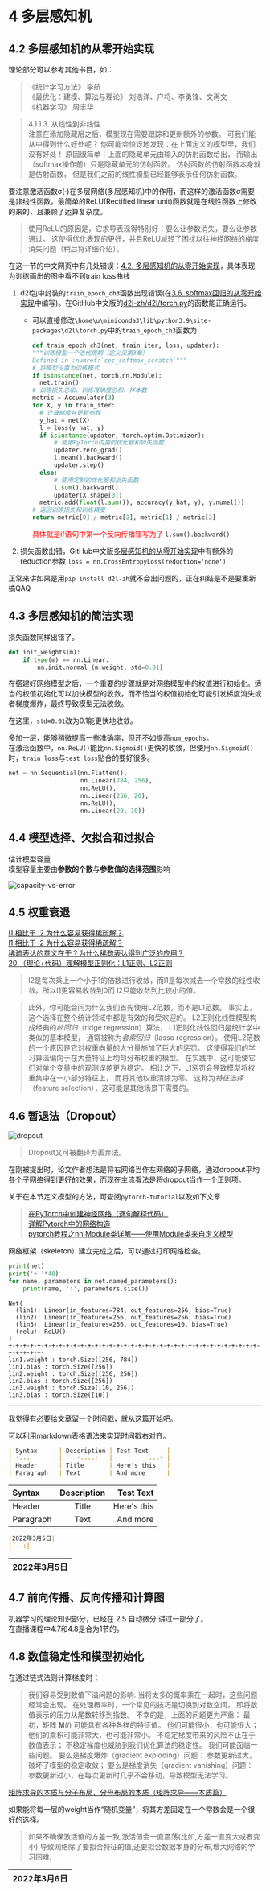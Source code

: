 # 4 多层感知机

## 4.2 多层感知机的从零开始实现

理论部分可以参考其他书目，如：

> 《统计学习方法》 李航  
> 《最优化：建模、算法与理论》 刘浩洋、户将、李勇锋、文再文  
> 《机器学习》 周志华

> 4.1.1.3. 从线性到非线性  
> 注意在添加隐藏层之后，模型现在需要跟踪和更新额外的参数。 可我们能从中得到什么好处呢？ 你可能会惊讶地发现：在上面定义的模型里，我们没有好处！ 原因很简单：上面的隐藏单元由输入的仿射函数给出， 而输出（softmax操作前）只是隐藏单元的仿射函数。 仿射函数的仿射函数本身就是仿射函数， 但是我们之前的线性模型已经能够表示任何仿射函数。

要注意激活函数σ(⋅)在多层网络(多层感知机)中的作用，而这样的激活函数σ需要是非线性函数。最简单的ReLU(Rectified linear unit)函数就是在线性函数上修改的来的，且兼顾了运算复杂度。

> 使用ReLU的原因是，它求导表现得特别好：要么让参数消失，要么让参数通过。 这使得优化表现的更好，并且ReLU减轻了困扰以往神经网络的梯度消失问题（稍后将详细介绍）。

在这一节的中文网页中有几处错误：[4.2. 多层感知机的从零开始实现](https://zh-v2.d2l.ai/chapter_multilayer-perceptrons/mlp-scratch.html)，具体表现为训练画出的图中看不到train loss曲线

1. d2l包中封装的``train_epoch_ch3``函数出现错误(在[3.6. softmax回归的从零开始实现](https://zh-v2.d2l.ai/chapter_linear-networks/softmax-regression-scratch.html)中编写)。在GitHub中文版的[d2l-zh/d2l/torch.py](https://github.com/d2l-ai/d2l-zh/blob/master/d2l/torch.py)的函数能正确运行。
   
   - 可以直接修改``\home\u\miniconda3\lib\python3.9\site-packages\d2l\torch.py``中的``train_epoch_ch3``函数为
     
     ```python
     def train_epoch_ch3(net, train_iter, loss, updater):
     """训练模型一个迭代周期（定义见第3章）
     Defined in :numref:`sec_softmax_scratch`"""
     # 将模型设置为训练模式
     if isinstance(net, torch.nn.Module):
       net.train()
     # 训练损失总和、训练准确度总和、样本数
     metric = Accumulator(3)
     for X, y in train_iter:
       # 计算梯度并更新参数
       y_hat = net(X)
       l = loss(y_hat, y)
       if isinstance(updater, torch.optim.Optimizer):
           # 使用PyTorch内置的优化器和损失函数
           updater.zero_grad()
           l.mean().backward()
           updater.step()
       else:
           # 使用定制的优化器和损失函数
           l.sum().backward()
           updater(X.shape[0])
       metric.add(float(l.sum()), accuracy(y_hat, y), y.numel())
     # 返回训练损失和训练精度
     return metric[0] / metric[2], metric[1] / metric[2]
     ```
     
     <font color=#FF000>具体就是if语句中第一个反向传播错写为了</font> `l.sum().backward()`

2. 损失函数出错，GitHub中文版[多层感知机的从零开始实现](https://github.com/d2l-ai/d2l-zh/blob/master/chapter_multilayer-perceptrons/mlp-scratch.md)中有额外的reduction参数 `loss = nn.CrossEntropyLoss(reduction='none')`

正常来讲如果是用`pip install d2l-zh`就不会出问题的，正在纠结是不是要重新搞QAQ

## 4.3 多层感知机的简洁实现

损失函数同样出错了。

```python
def init_weights(m):
    if type(m) == nn.Linear:
        nn.init.normal_(m.weight, std=0.01)
```

在搭建好网络模型之后，一个重要的步骤就是对网络模型中的权值进行初始化。适当的权值初始化可以加快模型的收敛，而不恰当的权值初始化可能引发梯度消失或者梯度爆炸，最终导致模型无法收敛。

在这里，`std=0.01`改为0.1能更快地收敛。

多加一层，能够稍微提高一些准确率，但还不如提高`num_epochs`。  
在激活函数中，`nn.ReLU()`能比`nn.Sigmoid()`更快的收敛，但使用`nn.Sigmoid()`时，`train loss`与`test loss`贴合的要好很多。

```python
net = nn.Sequential(nn.Flatten(),
                    nn.Linear(784, 256),
                    nn.ReLU(),
                    nn.Linear(256, 20),
                    nn.ReLU(),
                    nn.Linear(20, 10))
```

## 4.4 模型选择、欠拟合和过拟合

估计模型容量  
模型容量主要由**参数的个数**与**参数值的选择范围**影响

![capacity-vs-error](images/capacity-vs-error.png)

## 4.5 权重衰退

[l1 相比于 l2 为什么容易获得稀疏解？](https://www.zhihu.com/question/37096933/answer/70938890)  
[l1 相比于 l2 为什么容易获得稀疏解？](https://www.zhihu.com/question/37096933/answer/475278057)  
[稀疏表达的意义在于？为什么稀疏表达得到广泛的应用？](https://www.zhihu.com/question/26602796/answer/33425052)  
[20 （理论+代码）理解模型正则化：L1正则、L2正则](https://zhuanlan.zhihu.com/p/113373391)

> l2是每次乘上一个小于1的倍数进行收敛，而l1是每次减去一个常数的线性收敛。所以l1更容易收敛到0而 l2只能收敛到比较小的值。

> 此外，你可能会问为什么我们首先使用L2范数，而不是L1范数。 事实上，这个选择在整个统计领域中都是有效的和受欢迎的。 L2正则化线性模型构成经典的*岭回归*（ridge regression）算法， L1正则化线性回归是统计学中类似的基本模型， 通常被称为*套索回归*（lasso regression）。 使用L2范数的一个原因是它对权重向量的大分量施加了巨大的惩罚。 这使得我们的学习算法偏向于在大量特征上均匀分布权重的模型。 在实践中，这可能使它们对单个变量中的观测误差更为稳定。 相比之下，L1惩罚会导致模型将权重集中在一小部分特征上， 而将其他权重清除为零。 这称为*特征选择*（feature selection），这可能是其他场景下需要的。

## 4.6 暂退法（Dropout）

![dropout](./images/dropout2.png)

> Dropout又可被翻译为丢弃法。

在刚被提出时，论文作者想法是将右网络当作左网络的子网络，通过dropout平均各个子网络得到更好的效果，而现在主流看法是将dropout当作一个正则项。

关于在本节定义模型的方法，可查阅`pytorch-tutorial`以及如下文章
> [在PyTorch中创建神经网络（逐句解释代码）](https://zhuanlan.zhihu.com/p/350512361)  
> [详解Pytorch中的网络构造](https://zhuanlan.zhihu.com/p/53927068)  
> [pytorch教程之nn.Module类详解——使用Module类来自定义模型](https://blog.csdn.net/qq_27825451/article/details/90550890)

网络框架（skeleton）建立完成之后，可以通过打印网络检查。

``` python
print(net)
print('+-'*40)
for name, parameters in net.named_parameters():
    print(name, ':', parameters.size())
```

```
Net(
  (lin1): Linear(in_features=784, out_features=256, bias=True)
  (lin2): Linear(in_features=256, out_features=256, bias=True)
  (lin3): Linear(in_features=256, out_features=10, bias=True)
  (relu): ReLU()
)
+-+-+-+-+-+-+-+-+-+-+-+-+-+-+-+-+-+-+-+-+-+-+-+-+-+-+-+-+-+-+-+-+-+-+-+-+-+-+-+-
lin1.weight : torch.Size([256, 784])
lin1.bias : torch.Size([256])
lin2.weight : torch.Size([256, 256])
lin2.bias : torch.Size([256])
lin3.weight : torch.Size([10, 256])
lin3.bias : torch.Size([10])
```

-------------------------------------------------------------

我觉得有必要给文章留一个时间戳，就从这篇开始吧。

可以利用markdown表格语法来实现时间戳右对齐。

``` markdown
| Syntax      | Description | Test Text     |
| :---        |    :----:   |          ---: |
| Header      | Title       | Here's this   |
| Paragraph   | Text        | And more      |
```

| Syntax      | Description | Test Text     |
| :---        |    :----:   |          ---: |
| Header      | Title       | Here's this   |
| Paragraph   | Text        | And more      |

``` markdown
|2022年3月5日|
|---:|
```

|2022年3月5日|
|---:|

## 4.7 前向传播、反向传播和计算图

机器学习的理论知识部分，已经在 2.5 自动微分 讲过一部分了。  
在直播课程中4.7和4.8是合为1节的。

## 4.8 数值稳定性和模型初始化

在通过链式法则计算梯度时：

> 我们容易受到数值下溢问题的影响. 当将太多的概率乘在一起时，这些问题经常会出现。 在处理概率时，一个常见的技巧是切换到对数空间， 即将数值表示的压力从尾数转移到指数。 不幸的是，上面的问题更为严重： 最初，矩阵  𝐌(𝑙)  可能具有各种各样的特征值。 他们可能很小，也可能很大； 他们的乘积可能非常大，也可能非常小。
不稳定梯度带来的风险不止在于数值表示； 不稳定梯度也威胁到我们优化算法的稳定性。 我们可能面临一些问题。 要么是梯度爆炸（gradient exploding）问题： 参数更新过大，破坏了模型的稳定收敛； 要么是梯度消失（gradient vanishing）问题： 参数更新过小，在每次更新时几乎不会移动，导致模型无法学习。

[矩阵求导的本质与分子布局、分母布局的本质（矩阵求导——本质篇）](https://zhuanlan.zhihu.com/p/263777564)

如果能将每一层的weight当作“随机变量”，将其方差固定在一个常数会是一个很好的选择。

> 如果不确保激活值的方差一致,激活值会一直震荡(比如,方差一直变大或者变小),导致网络除了要拟合特征的值,还要拟合数据本身的分布,增大网络的学习困难.

|2022年3月6日|
|---:|
